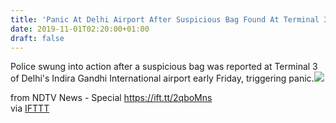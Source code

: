 ```yaml
---
title: 'Panic At Delhi Airport After Suspicious Bag Found At Terminal 3'
date: 2019-11-01T02:20:00+01:00
draft: false
---
```


Police swung into action after a suspicious bag was reported at Terminal 3 of Delhi's Indira Gandhi International airport early Friday, triggering panic.![](http://feeds.feedburner.com/~r/NDTV-LatestNews/~4/jIgiYxwGPVs)  
  
from NDTV News - Special https://ift.tt/2qboMns  
via [IFTTT](https://ifttt.com/?ref=da&site=blogger)